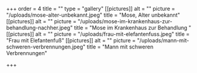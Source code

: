 +++
order = 4
title = ""
type = "gallery"
[[pictures]]
alt = ""
picture = "/uploads/mose-alter-unbekannt.jpeg"
title = "Mose, Alter unbekannt"
[[pictures]]
alt = ""
picture = "/uploads/mose-im-krankenhaus-zur-behandlung-nachher.jpeg"
title = "Mose im Krankenhaus zur Behandlung "
[[pictures]]
alt = ""
picture = "/uploads/frau-mit-elefantenfuss.jpeg"
title = "Frau mit Elefantenfuß"
[[pictures]]
alt = ""
picture = "/uploads/mann-mit-schweren-verbrennungen.jpeg"
title = "Mann mit schweren Verbrennungen"

+++
